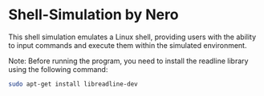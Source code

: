 # Shell-Simulation by Nero

This shell simulation emulates a Linux shell, providing users with the ability to input commands and execute them within the simulated environment.

Note: Before running the program, you need to install the readline library using the following command:
```bash
sudo apt-get install libreadline-dev


